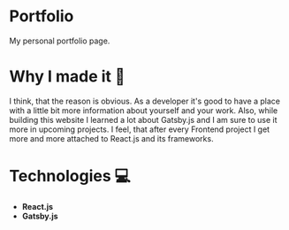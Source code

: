 # Portfolio
My personal portfolio page.

# Why I made it 🚀 

I think, that the reason is obvious. As a developer it's good to have a place with a little bit more information about yourself and your work. Also, while building this website
I learned a lot about Gatsby.js and I am sure to use it more in upcoming projects. I feel, that after every Frontend project I get more and more attached to React.js and its
frameworks.

# Technologies 💻

* **React.js**
* **Gatsby.js**

